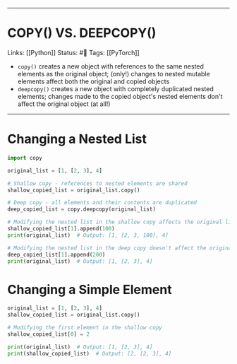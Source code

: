 ___
# COPY() VS. DEEPCOPY()
Links: [[Python]]
Status: #🌳 
Tags: [[PyTorch]]

<!--- Created on: 2023.12.06, 18:36 --->

- `copy()` creates a new object with references to the same nested elements as the original object; (only!) changes to nested mutable elements affect both the original and copied objects
- `deepcopy()` creates a new object with completely duplicated nested elements; changes made to the copied object's nested elements don't affect the original object (at all!)
___

# Changing a Nested List
```python
import copy

original_list = [1, [2, 3], 4]

# Shallow copy - references to nested elements are shared
shallow_copied_list = original_list.copy()

# Deep copy - all elements and their contents are duplicated
deep_copied_list = copy.deepcopy(original_list)

# Modifying the nested list in the shallow copy affects the original list
shallow_copied_list[1].append(100)
print(original_list)  # Output: [1, [2, 3, 100], 4]

# Modifying the nested list in the deep copy doesn't affect the original list
deep_copied_list[1].append(200)
print(original_list)  # Output: [1, [2, 3], 4]
```

# Changing a Simple Element
```python
original_list = [1, [2, 3], 4]
shallow_copied_list = original_list.copy()

# Modifying the first element in the shallow copy
shallow_copied_list[0] = 2

print(original_list)  # Output: [1, [2, 3], 4]
print(shallow_copied_list)  # Output: [2, [2, 3], 4]
```